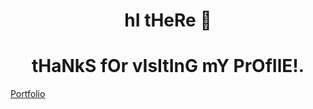 <h1 background-color="red" align="center"> hI tHeRe 👋</h1>
<h1 align="center">tHaNkS fOr vIsItInG mY PrOfIlE!. </h1>
<a href="https://elegant-jennings-66ab4a.netlify.app/">Portfolio</a>
<!--
**anudeepayilalath/anudeepayilalath** is a ✨ _special_ ✨ repository because its `README.md` (this file) appears on your GitHub profile.

Here are some ideas to get you started:

- 🔭 I’m currently working on ...
- 🌱 I’m currently learning ...
- 👯 I’m looking to collaborate on ...
- 🤔 I’m looking for help with ...
- 💬 Ask me about ...
- 📫 How to reach me: ...
- 😄 Pronouns: ...
- ⚡ Fun fact: ...
-->


  <img src="https://www.w3schools.com/w3css/img_lights.jpg" width="300px">
  My whereabouts!!!
  
